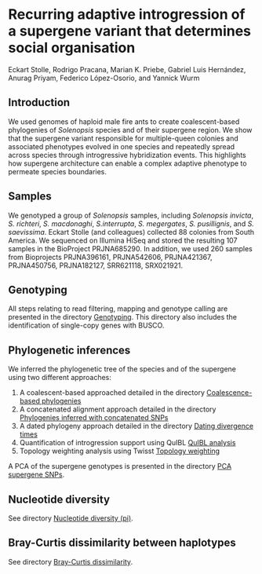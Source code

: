 # Recurring adaptive introgression of a supergene variant that determines social organisation

Eckart Stolle, Rodrigo Pracana, Marian K. Priebe, Gabriel Luis Hernández, Anurag Priyam, Federico López-Osorio, and Yannick Wurm

## Introduction
We used genomes of haploid male fire ants to create coalescent-based phylogenies of _Solenopsis_ species and of their supergene region. We show that the supergene variant responsible for multiple-queen colonies and associated phenotypes evolved in one species and repeatedly spread across species through introgressive hybridization events. This highlights how supergene architecture can enable a complex adaptive phenotype to permeate species boundaries.

## Samples

We genotyped a group of _Solenopsis_ samples, including _Solenopsis invicta_, _S. richteri_,  _S. macdonaghi_, _S.interrupta_, _S. megergates_, _S. pusillignis_, and _S. saevissima_. Eckart Stolle (and colleagues) collected 88 colonies from South America. We sequenced on Illumina HiSeq and stored the resulting 107 samples in the BioProject PRJNA685290. In addition, we used 260 samples from Bioprojects PRJNA396161, PRJNA542606, PRJNA421367, PRJNA450756, PRJNA182127, SRR621118, SRX021921.

## Genotyping

All steps relating to read filtering, mapping and genotype calling are presented in the directory [Genotyping](Genotyping). This directory also includes the identification of single-copy genes with BUSCO.

## Phylogenetic inferences

We inferred the phylogenetic tree of the species and of the supergene using two different approaches:
1. A coalescent-based approached detailed in the directory [Coalescence-based phylogenies](<Coalescence-based phylogenies>)
2. A concatenated alignment approach detailed in the directory [Phylogenies inferred with concatenated SNPs](<Phylogenies inferred with concatenated SNPs>)
3. A dated phylogeny approach detailed in the directory [Dating divergence times](<Dating divergence times>)
4. Quantification of introgression support using QuIBL [QuIBL analysis](<QuIBL analysis>)
5. Topology weighting analysis using Twisst [Topology weighting](<Topology weighting>)

A PCA of the supergene genotypes is presented in the directory [PCA supergene SNPs](<PCA supergene SNPs>).

## Nucleotide diversity

See directory [Nucleotide diversity (pi)](<Nucleotide diversity (pi)>).

## Bray-Curtis dissimilarity between haplotypes

See directory [Bray-Curtis dissimilarity](<Bray-Curtis dissimilarity>).
